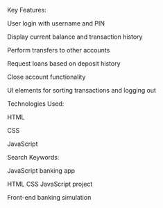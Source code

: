 Key Features:

User login with username and PIN

Display current balance and transaction history

Perform transfers to other accounts

Request loans based on deposit history

Close account functionality

UI elements for sorting transactions and logging out

Technologies Used:

HTML

CSS

JavaScript

Search Keywords:

JavaScript banking app

HTML CSS JavaScript project

Front-end banking simulation
